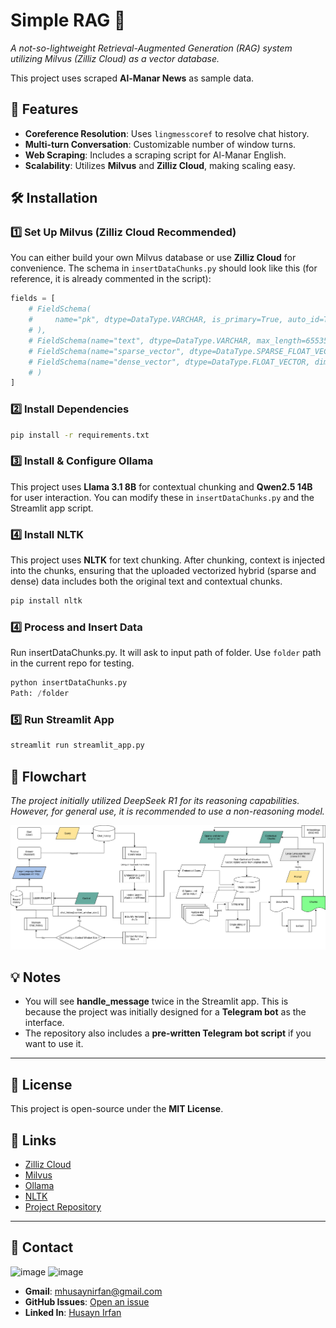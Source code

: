 # Simple RAG 📌

*A not-so-lightweight Retrieval-Augmented Generation (RAG) system utilizing Milvus (Zilliz Cloud) as a vector database.*

This project uses scraped **Al-Manar News** as sample data.

## 🚀 Features
- **Coreference Resolution**: Uses `lingmesscoref` to resolve chat history.
- **Multi-turn Conversation**: Customizable number of window turns.
- **Web Scraping**: Includes a scraping script for Al-Manar English.
- **Scalability**: Utilizes **Milvus** and **Zilliz Cloud**, making scaling easy.

## 🛠 Installation

### 1️⃣ Set Up Milvus (Zilliz Cloud Recommended)
You can either build your own Milvus database or use **Zilliz Cloud** for convenience.
The schema in `insertDataChunks.py` should look like this (for reference, it is already commented in the script):

```python
fields = [
    # FieldSchema(
    #     name="pk", dtype=DataType.VARCHAR, is_primary=True, auto_id=True, max_length=100
    # ),
    # FieldSchema(name="text", dtype=DataType.VARCHAR, max_length=65535),  # Store original text
    # FieldSchema(name="sparse_vector", dtype=DataType.SPARSE_FLOAT_VECTOR),  # Sparse vector field
    # FieldSchema(name="dense_vector", dtype=DataType.FLOAT_VECTOR, dim=dense_dim),  # Dense vector field with 768 dimensions
    # )
]
```

### 2️⃣ Install Dependencies
```sh
pip install -r requirements.txt
```

### 3️⃣ Install & Configure Ollama
This project uses **Llama 3.1 8B** for contextual chunking and **Qwen2.5 14B** for user interaction. You can modify these in `insertDataChunks.py` and the Streamlit app script.

### 4️⃣ Install NLTK
This project uses **NLTK** for text chunking. After chunking, context is injected into the chunks, ensuring that the uploaded vectorized hybrid (sparse and dense) data includes both the original text and contextual chunks.

```sh
pip install nltk
```

### 4️⃣ Process and Insert Data
Run insertDataChunks.py. It will ask to input path of folder. Use `folder` path in the current repo for testing.

```python
python insertDataChunks.py
Path: /folder
```

### 5️⃣ Run Streamlit App
```sh
streamlit run streamlit_app.py
```

## 🔄 Flowchart

*The project initially utilized DeepSeek R1 for its reasoning capabilities. However, for general use, it is recommended to use a non-reasoning model.*

![Flowchart](https://github.com/husaynirfan1/simple-rag/blob/main/albai_v3.drawio.png)

## 💡 Notes
- You will see **handle_message** twice in the Streamlit app. This is because the project was initially designed for a **Telegram bot** as the interface.
- The repository also includes a **pre-written Telegram bot script** if you want to use it.

---

## 📌 License
This project is open-source under the **MIT License**.

## 🔗 Links
- [Zilliz Cloud](https://zilliz.com/cloud)
- [Milvus](https://milvus.io/)
- [Ollama](https://ollama.com/)
- [NLTK](https://www.nltk.org/)
- [Project Repository](https://github.com/husaynirfan1/simple-rag)

---

## 📧 Contact
![image](	https://img.shields.io/badge/Gmail-D14836?style=for-the-badge&logo=gmail&logoColor=white)
![image](	https://img.shields.io/badge/LinkedIn-0077B5?style=for-the-badge&logo=linkedin&logoColor=white)
- **Gmail**: [mhusaynirfan@gmail.com](mailto:mhusaynirfan@gmail.com)
- **GitHub Issues**: [Open an issue](https://github.com/husaynirfan1/simple-rag/issues)
- **Linked In**: [Husayn Irfan](https://my.linkedin.com/in/husayn-irfan-7b4103258)
